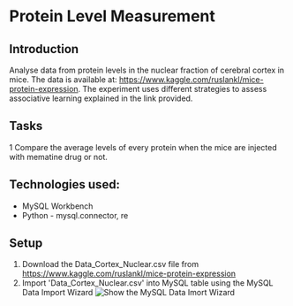 # Protein Level Measurement

## Introduction
Analyse data from protein levels in the nuclear fraction of cerebral cortex in mice. The data is available at: https://www.kaggle.com/ruslankl/mice-protein-expression. The experiment uses different strategies to assess associative learning explained in the link provided. 

## Tasks

1 Compare the average levels of every protein when the mice are injected with mematine drug or not.

## Technologies used:

* MySQL Workbench
* Python - mysql.connector, re

## Setup

1. Download the Data_Cortex_Nuclear.csv file from https://www.kaggle.com/ruslankl/mice-protein-expression
2. Import 'Data_Cortex_Nuclear.csv' into MySQL table using the MySQL Data Import Wizard
![Show the MySQL Data Imort Wizard](https://user-images.githubusercontent.com/47303660/75633122-348f9c80-5bfa-11ea-8701-0c26302119f3.jpg)
